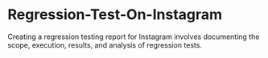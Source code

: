 # Regression-Test-On-Instagram
Creating a regression testing report for Instagram involves documenting the scope, execution, results, and analysis of regression tests.
